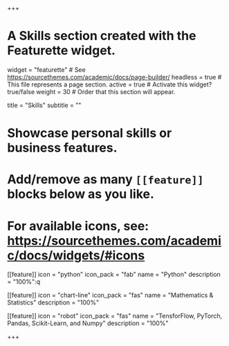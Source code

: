 +++
# A Skills section created with the Featurette widget.
widget = "featurette"  # See https://sourcethemes.com/academic/docs/page-builder/
headless = true  # This file represents a page section.
active = true  # Activate this widget? true/false
weight = 30  # Order that this section will appear.

title = "Skills"
subtitle = ""

# Showcase personal skills or business features.
# 
# Add/remove as many `[[feature]]` blocks below as you like.
# 
# For available icons, see: https://sourcethemes.com/academic/docs/widgets/#icons

[[feature]]
  icon = "python"
  icon_pack = "fab"
  name = "Python"
  description = "100%":q

  
[[feature]]
  icon = "chart-line"
  icon_pack = "fas"
  name = "Mathematics & Statistics"
  description = "100%"  
  
[[feature]]
  icon = "robot"
  icon_pack = "fas"
  name = "TensforFlow, PyTorch, Pandas, Scikit-Learn, and Numpy"
  description = "100%"

+++

